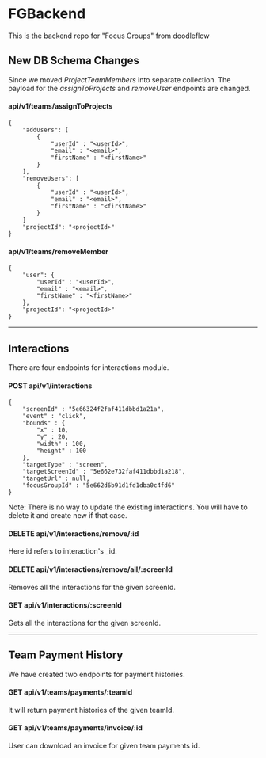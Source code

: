 # FGBackend

This is the backend repo for &#34;Focus Groups&#34; from doodleflow

## New DB Schema Changes

Since we moved *ProjectTeamMembers* into separate collection. The payload for the *assignToProjects* and *removeUser* endpoints are changed.

#### api/v1/teams/assignToProjects
~~~
{
    "addUsers": [
        {
            "userId" : "<userId>",
            "email" : "<email>",
            "firstName" : "<firstName>"
        }
    ],
    "removeUsers": [
        {
            "userId" : "<userId>",
            "email" : "<email>",
            "firstName" : "<firstName>"
        }
    ]
    "projectId": "<projectId>"
}
~~~

#### api/v1/teams/removeMember

~~~
{
	"user": {
        "userId" : "<userId>",
        "email" : "<email>",
        "firstName" : "<firstName>"
    },
    "projectId": "<projectId>"
}
~~~

---

## Interactions
There are four endpoints for interactions module.

#### POST api/v1/interactions
```
{
	"screenId" : "5e66324f2faf411dbbd1a21a",
	"event" : "click",
	"bounds" : {
		"x" : 10,
		"y" : 20,
		"width" : 100,
		"height" : 100
	},
	"targetType" : "screen",
	"targetScreenId" : "5e662e732faf411dbbd1a218",
	"targetUrl" : null,
	"focusGroupId" : "5e662d6b91d1fd1dba0c4fd6"
}
```
Note: There is no way to update the existing interactions. You will have to delete it and create new if that case.

#### DELETE api/v1/interactions/remove/:id

Here id refers to interaction's _id.

#### DELETE api/v1/interactions/remove/all/:screenId

Removes all the interactions for the given screenId.

#### GET api/v1/interactions/:screenId

Gets all the interactions for the given screenId.

---

## Team Payment History
We have created two endpoints for payment histories.

#### GET api/v1/teams/payments/:teamId

It will return payment histories of the given teamId.

#### GET api/v1/teams/payments/invoice/:id

User can download an invoice for given team payments id.